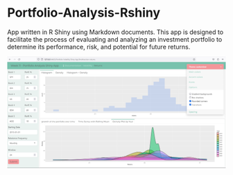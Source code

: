 # Portfolio-Analysis-Rshiny
App written in R Shiny using Markdown documents. This app is designed to facilitate the process of evaluating and analyzing an investment portfolio to determine its performance, risk, and potential for future returns.

![](www/UI.png)
